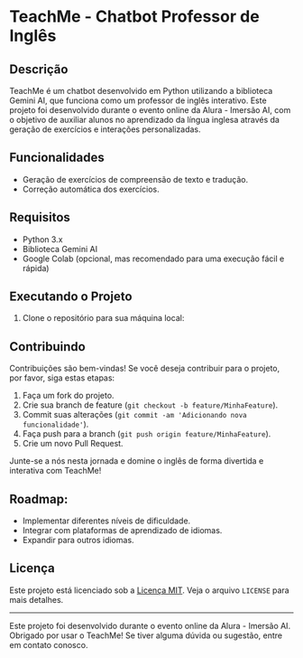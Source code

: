
# TeachMe - Chatbot Professor de Inglês

## Descrição
TeachMe é um chatbot desenvolvido em Python utilizando a biblioteca Gemini AI, que funciona como um professor de inglês interativo. Este projeto foi desenvolvido durante o evento online da Alura - Imersão AI, com o objetivo de auxiliar alunos no aprendizado da língua inglesa através da geração de exercícios e interações personalizadas.

## Funcionalidades
- Geração de exercícios de compreensão de texto e tradução.
- Correção automática dos exercícios.

## Requisitos
- Python 3.x
- Biblioteca Gemini AI
- Google Colab (opcional, mas recomendado para uma execução fácil e rápida)

## Executando o Projeto
1. Clone o repositório para sua máquina local:

## Contribuindo
Contribuições são bem-vindas! Se você deseja contribuir para o projeto, por favor, siga estas etapas:
1. Faça um fork do projeto.
2. Crie sua branch de feature (`git checkout -b feature/MinhaFeature`).
3. Commit suas alterações (`git commit -am 'Adicionando nova funcionalidade'`).
4. Faça push para a branch (`git push origin feature/MinhaFeature`).
5. Crie um novo Pull Request.

Junte-se a nós nesta jornada e domine o inglês de forma divertida e interativa com TeachMe!

## Roadmap:
- Implementar diferentes níveis de dificuldade.
- Integrar com plataformas de aprendizado de idiomas.
- Expandir para outros idiomas.

## Licença
Este projeto está licenciado sob a [Licença MIT](https://opensource.org/licenses/MIT). Veja o arquivo `LICENSE` para mais detalhes.

---

Este projeto foi desenvolvido durante o evento online da Alura - Imersão AI. Obrigado por usar o TeachMe! Se tiver alguma dúvida ou sugestão, entre em contato conosco.
